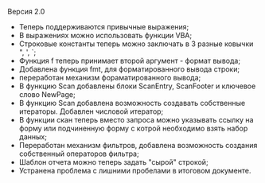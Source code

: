 ﻿Версия 2.0

- Теперь поддерживаются привычные выражения;
- В выражениях можно использовать функции VBA;
- Строковые константы теперь можно заключать в 3 разные ковычки ", ', `;
- Функция f теперь принимает второй аргумент - формат вывода;
- Добавлена функция fmt, для форматированного вывода строки;
- переработан механизм фораматированного вывода;
- В функцию Scan добавлены блоки ScanEntry, ScanFooter и ключевое слово NewPage;
- В функцию Scan добавлена возможность создавать собственные итераторы. Добавлен числовой итератор;
- В функции скан теперь вместо запроса можно указывать ссылку на форму или подчиненную форму с котрой необходимо взять набор данных;
- Переработан механизм фильтров, добавлена возможность создания собственный операторов фильтра;
- Шаблон отчета можно теперь задать "сырой" строкой;
- Устранена проблема с лишними пробелами в итоговом документе.



